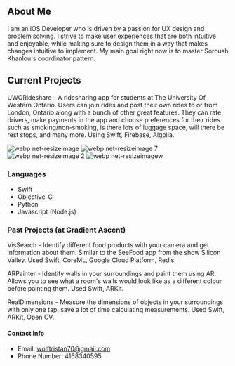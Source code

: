 ## About Me

I am an iOS Developer who is driven by a passion for UX design and problem solving.  I strive to make user experiences that are both intuitive and enjoyable, while making sure to design them in a way that makes changes intuitive to implement.  My main goal right now is to master Soroush Khanlou's coordinator pattern. 


## Current Projects

UWORideshare -  A ridesharing app for students at The University Of Western Ontario. Users can join rides and post their own rides to or from London, Ontario along with a bunch of other great features. They can rate drivers, make payments in the app and choose preferences for their rides such as smoking/non-smoking, is there lots of luggage space, will there be rest stops, and many more.  Using Swift, Firebase, Algolia.

![webp net-resizeimage](https://user-images.githubusercontent.com/24685539/38383915-bd3ac6d4-38db-11e8-9c70-3eb17fc8337c.png)
![webp net-resizeimage 7](https://user-images.githubusercontent.com/24685539/38383921-c05d1f6a-38db-11e8-9596-8c160d73a90b.png)
![webp net-resizeimage 2](https://user-images.githubusercontent.com/24685539/38383932-c6f677b8-38db-11e8-82f6-68112d7176c4.png)
![webp net-resizeimagew](https://user-images.githubusercontent.com/24685539/38383938-c8de2846-38db-11e8-8ffa-e9a87ef1b493.png)

### Languages

* Swift
* Objective-C
* Python
* Javascript (Node.js)

### Past Projects (at Gradient Ascent)

VisSearch - Identify different food products with your camera and get information about them.  Similar to the SeeFood app from the show Silicon Valley.  Used Swift, CoreML, Google Cloud Platform, Redis.



ARPainter - Identify walls in your surroundings and paint them using AR.  Allows you to see what a room's walls would look like as a different colour before painting them.  Used Swift, ARKit.


RealDimensions - Measure the dimensions of objects in your surroundings with only one tap,  save a lot of time calculating measurements.  Used Swift, ARKit, Open CV.



#### Contact Info

* Email: wolftristan70@gmail.com
* Phone Number: 4168340595

